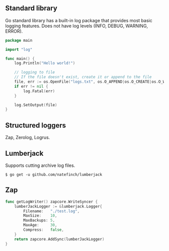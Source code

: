 ## Standard library

Go standard library has a built-in log package that provides most basic logging features. Does not have log levels (INFO, DEBUG, WARNING, ERROR).

```go
package main

import "log"

func main() {
    log.Println("Hello world!")

    // logging to file
    // If the file doesn't exist, create it or append to the file
    file, err := os.OpenFile("logs.txt", os.O_APPEND|os.O_CREATE|os.O_WRONLY, 0666)
    if err != nil {
        log.Fatal(err)
    }

    log.SetOutput(file)
}
```

## Structured loggers

Zap, Zerolog, Logrus.

## Lumberjack

Supports cutting archive log files.

```console
$ go get -u github.com/natefinch/lumberjack
```

## Zap

```go
func getLogWriter() zapcore.WriteSyncer {
	lumberJackLogger := &lumberjack.Logger{
		Filename:   "./test.log",
		MaxSize:    10,
		MaxBackups: 5,
		MaxAge:     30,
		Compress:   false,
	}
	return zapcore.AddSync(lumberJackLogger)
}
```
